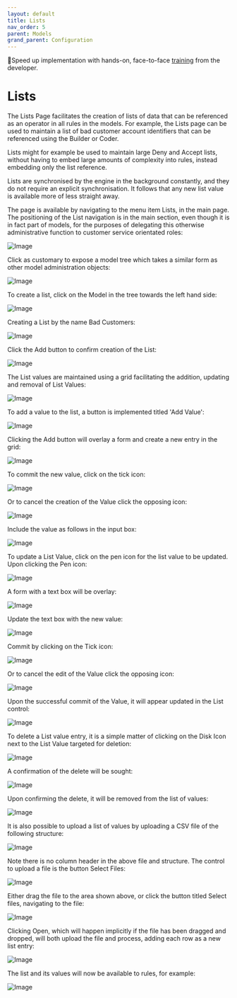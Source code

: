 ```yaml
---
layout: default
title: Lists
nav_order: 5
parent: Models
grand_parent: Configuration
---
```


🚀Speed up implementation with hands-on, face-to-face [training](https://www.jube.io/jube-training) from the developer.

# Lists
The Lists Page facilitates the creation of lists of data that can be referenced as an operator in all rules in the models.  For example, the Lists page can be used to maintain a list of bad customer account identifiers that can be referenced using the Builder or Coder.

Lists might for example be used to maintain large Deny and Accept lists, without having to embed large amounts of complexity into rules,  instead embedding only the list reference.

Lists are synchronised by the engine in the background constantly, and they do not require an explicit synchronisation.  It follows that any new list value is available more of less straight away.

The page is available by navigating to the menu item Lists, in the main page.  The positioning of the List navigation is in the main section,  even though it is in fact part of models, for the purposes of delegating this otherwise administrative function to customer service orientated roles:

![Image](MenuItemList.png)

Click as customary to expose a model tree which takes a similar form as other model administration objects:

![Image](ListsTopOfTree.png)

To create a list,  click on the Model in the tree towards the left hand side:

![Image](EmptyListReadyForAdd.png)

Creating a List by the name Bad Customers:

![Image](ExampleListBadCustomers.png)

Click the Add button to confirm creation of the List:

![Image](AddedListOfBadCustomers.png)

The List values are maintained using a grid facilitating the addition, updating and removal of List Values:

![Image](ChildrenValues.png)

To add a value to the list,  a button is implemented titled 'Add Value':

![Image](AddValueButton.png)

Clicking the Add button will overlay a form and create a new entry in the grid:

![Image](TemplateForAddValueToList.png)

To commit the new value,  click on the tick icon:

![Image](TickConfirmButton.png)

Or to cancel the creation of the Value click the opposing icon:

![Image](CircleCancelButton.png)

Include the value as follows in the input box:

![Image](ExampleValueForListValue.png)

To update a List Value,  click on the pen icon for the list value to be updated. Upon clicking the Pen icon:  

![Image](EditButtonExistingListValue.png)

A form with a text box will be overlay:

![Image](OverlayListItemForEdit.png)

Update the text box with the new value:

![Image](UpdatedExistingListValue.png)

Commit by clicking on the Tick icon:

![Image](TickConfirmButton.png)

Or to cancel the edit of the Value click the opposing icon:

![Image](CircleCancelButton.png)

Upon the successful commit of the Value,  it will appear updated in the List control:

![Image](UpdatedListValue.png)

To delete a List value entry,  it is a simple matter of clicking on the Disk Icon next to the List Value targeted for deletion:

![Image](DeleteButton.png)

A confirmation of the delete will be sought:

![Image](ConfirmDeleteOfListValue.png)

Upon confirming the delete,  it will be removed from the list of values:

![Image](ValueDeleted.png)

It is also possible to upload a list of values by uploading a CSV file of the following structure:

![Image](ExampleCSV.png)

Note there is no column header in the above file and structure. The control to upload a file is the button Select Files:

![Image](SelectFilesButton.png)

Either drag the file to the area shown above,  or click the button titled Select files,  navigating to the file:

![Image](SelectFile.png)

Clicking Open, which will happen implicitly if the file has been dragged and dropped, will both upload the file and process,  adding each row as a new list entry:

![Image](UploadedListValues.png)

The list and its values will now be available to rules,  for example:

![Image](ListAvailableInGatewayRule.png)

